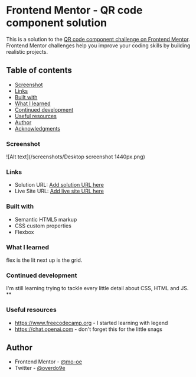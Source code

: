 # Frontend Mentor - QR code component solution

This is a solution to the [QR code component challenge on Frontend Mentor](https://www.frontendmentor.io/challenges/qr-code-component-iux_sIO_H). Frontend Mentor challenges help you improve your coding skills by building realistic projects. 

## Table of contents

  - [Screenshot](#screenshot)
  - [Links](#links)
  - [Built with](#built-with)
  - [What I learned](#what-i-learned)
  - [Continued development](#continued-development)
  - [Useful resources](#useful-resources)
  - [Author](#author)
  - [Acknowledgments](#acknowledgments)



### Screenshot

![Alt text](/screenshots/Desktop screenshot 1440px.png)

### Links

- Solution URL: [Add solution URL here](https://your-solution-url.com)
- Live Site URL: [Add live site URL here](https://your-live-site-url.com)

### Built with

- Semantic HTML5 markup
- CSS custom properties
- Flexbox

### What I learned

flex is the lit next up is the grid.

### Continued development

I'm still learning trying to tackle every little detail about CSS, HTML and JS.
**

### Useful resources

- https://www.freecodecamp.org - I started learning with legend
- https://chat.openai.com - don't forget this for the little snags

## Author

- Frontend Mentor - [@mo-oe](https://www.frontendmentor.io/profile/mo-oe)
- Twitter - [@overdo9e](https://www.twitter.com/overdo9e)



